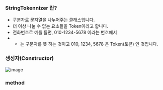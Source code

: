 ### StringTokennizer 란?

- 구분자로 문자열을 나누어주는 클래스입니다.
- 더 이상 나눌 수 없는 요소들을 Token이라고 합니다.
- 전화번호로 예를 들면, 010-1234-5678 이라는 번호에서
- - 는 구분자를 뜻 하는 것이고 010, 1234, 5678 은 Token(토큰) 인 것입니다.

### 생성자(Constructor)

![image](https://github.com/user-attachments/assets/8c4e28d5-3c2c-446f-b173-c520ef1d0fc4)


### method
